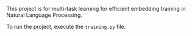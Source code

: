 This project is for multi-task learning for efficient embedding training in Natural Language Processing.



To run the project, execute the `training.py` file.
